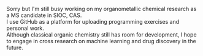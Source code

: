 Sorry but I'm still busy working on my organometallic chemical research as a MS candidate in SIOC, CAS. <br>
I use GitHub as a platform for uploading programming exercises and personal work. <br>
Although classical organic chemistry still has room for development, I hope to engage in cross research on machine learning and drug discovery in the future.<br>
